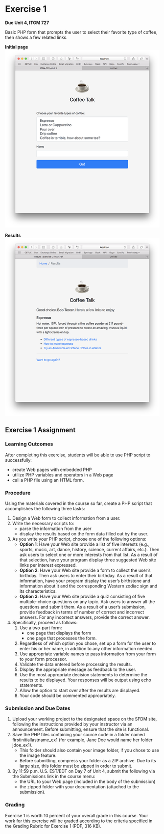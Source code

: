 # Exercise 1
**Due Unit 4, ITGM 727**

Basic PHP form that prompts the user to select their favorite type of coffee, then shows a few related links.

**Initial page**
![Initial page](https://github.com/rwbaker/ITGM-724-Unit4/blob/master/www/images/1_prompt.png?raw=true)

**Results**
![Initial page](https://github.com/rwbaker/ITGM-724-Unit4/blob/master/www/images/2_result.png?raw=true)

## Exercise 1 Assignment

### Learning Outcomes
After completing this exercise, students will be able to use PHP script to successfully:

* create Web pages with embedded PHP
* utilize PHP variables and operators in a Web page
* call a PHP file using an HTML form.

### Procedure
Using the materials covered in the course so far, create a PHP script that accomplishes the following three tasks:

1. Design a Web form to collect information from a user.
2. Write the necessary scripts to:
    * parse the information from the user
    * display the results based on the form data filled out by the user.
3. As you write your PHP script, choose one of the following options:
    * **Option 1**: Have your Web site provide a list of five interests (e.g., sports, music, art, dance, history, science, current affairs, etc.). Then ask users to select one or more interests from that list. As a result of that selection, have your program display three suggested Web site links per interest expressed.
    * **Option 2**: Have your Web site provide a form to collect the user’s birthday. Then ask users to enter their birthday. As a result of that information, have your program display the user’s birthstone and information about it and the corresponding Western zodiac sign and its characteristics.
    * **Option 3**: Have your Web site provide a quiz consisting of five multiple-choice questions on any topic. Ask users to answer all the questions and submit them. As a result of a user’s submission, provide feedback in terms of number of correct and incorrect answers. For any incorrect answers, provide the correct answer.
4. Specifically, proceed as follows:
    1. Use a two-part form:
        * one page that displays the form
        * one page that processes the form.
    2. Regardless of which option you chose, set up a form for the user to enter his or her name, in addition to any other information needed.
    3. Use appropriate variable names to pass information from your form to your form processor.
    4. Validate the data entered before processing the results.
    5. Display the appropriate message as feedback to the user.
    6. Use the most appropriate decision statements to determine the results to be displayed. Your responses will be output using echo statements.
    7. Allow the option to start over after the results are displayed.
    8. Your code should be commented appropriately.

### Submission and Due Dates
1. Upload your working project to the designated space on the SFDM site, following the instructions provided by your instructor via an announcement. Before submitting, ensure that the site is functional.
2. Save the PHP files containing  your source code in a folder named firstinitiallastname_ex1 (for example, Jane Doe would name her folder jdoe_ex1).
    * This folder should also contain your image folder, if you chose to use the image feature.
    * Before submitting, compress your folder as a ZIP archive. Due to its large size, this folder must be zipped in order to submit.
3. By 11:59 p.m. U.S. EST/EDT on Day 7 of Unit 4, submit the following via the Submissions link in the course menu:
    * the URL to your Web page (included in the body of the submission)
    * the zipped folder with your documentation (attached to the submission).

### Grading
Exercise 1 is worth 10 percent of your overall grade in this course. Your work for this exercise will be graded according to the criteria specified in the Grading Rubric for Exercise 1 (PDF, 316 KB).
